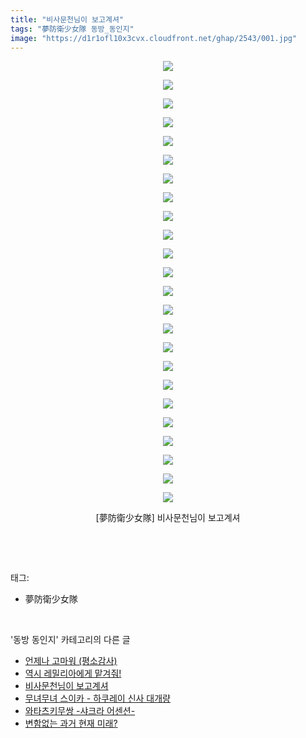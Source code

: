 ```yaml
---
title: "비사문천님이 보고계셔"
tags: "夢防衛少女隊 동방_동인지"
image: "https://d1r1ofl10x3cvx.cloudfront.net/ghap/2543/001.jpg"
---
```

<div class="article">
<p style="text-align: center; clear: none; float: none;"><img src="{{ site.imgserver7 }}/ghap/2543/001.jpg"/></p>
<p style="text-align: center; clear: none; float: none;"><img src="{{ site.imgserver7 }}/ghap/2543/002.jpg"/></p>
<p style="text-align: center; clear: none; float: none;"><img src="{{ site.imgserver7 }}/ghap/2543/003.jpg"/></p>
<p style="text-align: center; clear: none; float: none;"><img src="{{ site.imgserver7 }}/ghap/2543/004.jpg"/></p>
<p style="text-align: center; clear: none; float: none;"><img src="{{ site.imgserver7 }}/ghap/2543/005.jpg"/></p>
<p style="text-align: center; clear: none; float: none;"><img src="{{ site.imgserver7 }}/ghap/2543/006.jpg"/></p>
<p style="text-align: center; clear: none; float: none;"><img src="{{ site.imgserver7 }}/ghap/2543/007.jpg"/></p>
<p style="text-align: center; clear: none; float: none;"><img src="{{ site.imgserver7 }}/ghap/2543/008.jpg"/></p>
<p style="text-align: center; clear: none; float: none;"><img src="{{ site.imgserver7 }}/ghap/2543/009.jpg"/></p>
<p style="text-align: center; clear: none; float: none;"><img src="{{ site.imgserver7 }}/ghap/2543/010.jpg"/></p>
<p style="text-align: center; clear: none; float: none;"><img src="{{ site.imgserver7 }}/ghap/2543/011.jpg"/></p>
<p style="text-align: center; clear: none; float: none;"><img src="{{ site.imgserver7 }}/ghap/2543/012.jpg"/></p>
<p style="text-align: center; clear: none; float: none;"><img src="{{ site.imgserver7 }}/ghap/2543/013.jpg"/></p>
<p style="text-align: center; clear: none; float: none;"><img src="{{ site.imgserver7 }}/ghap/2543/014.jpg"/></p>
<p style="text-align: center; clear: none; float: none;"><img src="{{ site.imgserver7 }}/ghap/2543/015.jpg"/></p>
<p style="text-align: center; clear: none; float: none;"><img src="{{ site.imgserver7 }}/ghap/2543/016.jpg"/></p>
<p style="text-align: center; clear: none; float: none;"><img src="{{ site.imgserver7 }}/ghap/2543/017.jpg"/></p>
<p style="text-align: center; clear: none; float: none;"><img src="{{ site.imgserver7 }}/ghap/2543/018.jpg"/></p>
<p style="text-align: center; clear: none; float: none;"><img src="{{ site.imgserver7 }}/ghap/2543/019.jpg"/></p>
<p style="text-align: center; clear: none; float: none;"><img src="{{ site.imgserver7 }}/ghap/2543/020.jpg"/></p>
<p style="text-align: center; clear: none; float: none;"><img src="{{ site.imgserver7 }}/ghap/2543/021.jpg"/></p>
<p style="text-align: center; clear: none; float: none;"><img src="{{ site.imgserver7 }}/ghap/2543/022.jpg"/></p>
<p style="text-align: center; clear: none; float: none;"><img src="{{ site.imgserver7 }}/ghap/2543/023.jpg"/></p>
<p style="text-align: center; clear: none; float: none;"><img src="{{ site.imgserver7 }}/ghap/2543/024.jpg"/></p>
<p style="text-align: center; clear: none; float: none;">[夢防衛少女隊] 비사문천님이 보고계셔</p>
<p><br/></p>
</div><br/>
<div class="tagTrail">
<p>태그: </p>
<ul>
<li>夢防衛少女隊</li>
</ul>
</div><br/>
<div class="another">
<p>'동방 동인지' 카테고리의 다른 글</p>
<ul>
<li><a href="/ghap_2546">언제나 고마워 (평소감사)</a></li>
<li><a href="/ghap_2544">역시 레밀리아에게 맡겨줘!</a></li>
<li><a href="/ghap_2543">비사문천님이 보고계셔</a></li>
<li><a href="/ghap_2541">무녀무녀 스이카 - 하쿠레이 신사 대개량</a></li>
<li><a href="/ghap_2540">와타츠키무쌍 -샤크라 어센션-</a></li>
<li><a href="/ghap_2539">변함없는 과거 현재 미래?</a></li>
</ul>
</div><br/>
<div class="cb_module cb_fluid">
<div class="cb_wrt cb_profile">
</div><!-- commentList close -->
</div><br/>
